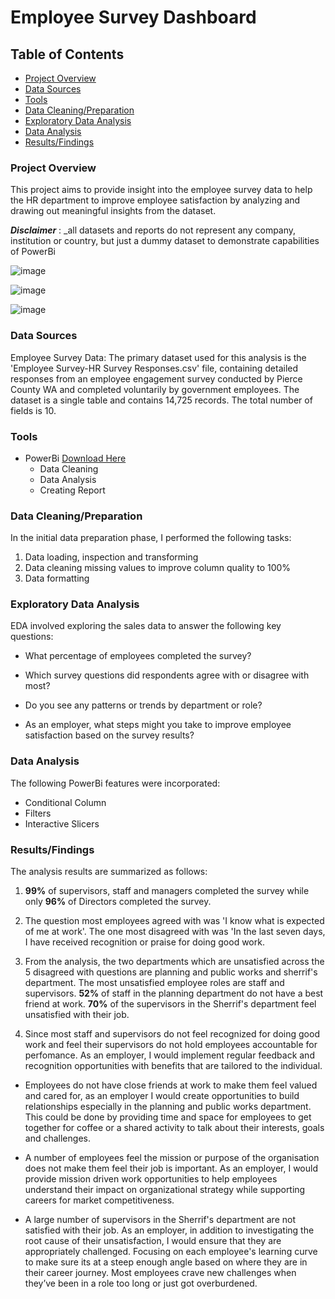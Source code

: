 # Employee Survey Dashboard

## Table of Contents

- [Project Overview](#project-overview)
- [Data Sources](#data-sources)
- [Tools](#tools)
- [Data Cleaning/Preparation](#data-cleaningpreparation)
- [Exploratory Data Analysis](#exploratory-data-analysis)
- [Data Analysis](#data-analysis)
- [Results/Findings](#resultsfindings)

### Project Overview

This project aims to provide insight into the employee survey data to help the HR department to improve employee satisfaction by analyzing and drawing out meaningful insights from the dataset.

**_Disclaimer_** : \_all datasets and reports do not represent any company, institution or country, but just a dummy dataset to demonstrate capabilities of PowerBi

![image](https://github.com/PhenyoEstherRasekedi/Data-Analysis-Capstone-Project-4/assets/155717861/6e7d283e-4916-440f-80d5-1553a3bf7d85)

![image](https://github.com/PhenyoEstherRasekedi/Data-Analysis-Capstone-Project-4/assets/155717861/43107a4d-8ae7-401d-b164-c11d17e7b560)

![image](https://github.com/PhenyoEstherRasekedi/Data-Analysis-Capstone-Project-4/assets/155717861/bc46e14d-1371-4dbe-bb72-b4651e3af5d8)


### Data Sources

Employee Survey Data: The primary dataset used for this analysis is the 'Employee Survey-HR Survey Responses.csv' file, containing detailed responses from an employee engagement survey conducted
by Pierce County WA and completed voluntarily by government employees. The dataset is a single table
and contains 14,725 records. The total number of fields is 10.

### Tools

- PowerBi [Download Here](https://microsoft.com)
  - Data Cleaning
  - Data Analysis
  - Creating Report

### Data Cleaning/Preparation

In the initial data preparation phase, I performed the following tasks:

1. Data loading, inspection and transforming
2. Data cleaning missing values to improve column quality to 100%
3. Data formatting

### Exploratory Data Analysis

EDA involved exploring the sales data to answer the following key questions:

- What percentage of employees completed the survey?

- Which survey questions did respondents agree with or disagree with most?

- Do you see any patterns or trends by department or role?

- As an employer, what steps might you take to improve employee satisfaction based on the survey
  results?

### Data Analysis

The following PowerBi features were incorporated:

- Conditional Column
- Filters
- Interactive Slicers

### Results/Findings

The analysis results are summarized as follows:

1. **99%** of supervisors, staff and managers completed the survey while only **96%** of Directors completed the survey.

2. The question most employees agreed with was 'I know what is expected of me at work'. The one most disagreed with was 'In the last seven days, I have received recognition or praise for doing good work.

3. From the analysis, the two departments which are unsatisfied across the 5 disagreed with questions are planning and public works and sherrif's department. The most unsatisfied employee roles are staff and supervisors. **52%** of staff in the planning department do not have a best friend at work. **70%** of the supervisors in the Sherrif's department feel unsatisfied with their job.

4. Since most staff and supervisors do not feel recognized for doing good work and feel their supervisors do not hold employees accountable for perfomance. As an employer, I would implement regular feedback and recognition opportunities with benefits that are tailored to the individual.

- Employees do not have close friends at work to make them feel valued and cared for, as an employer I would create opportunities to build relationships especially in the planning and public works department. This could be done by providing time and space for employees to get together for coffee or a shared activity to talk about their interests, goals and challenges.

- A number of employees feel the mission or purpose of the organisation does not make them feel their job is important. As an employer, I would provide mission driven work opportunities to help employees understand their impact on organizational strategy while supporting careers for market competitiveness.

- A large number of supervisors in the Sherrif's department are not satisfied with their job. As an employer, in addition to investigating the root cause of their unsatisfaction, I would ensure that they are appropriately challenged. Focusing on each employee's learning curve to make sure its at a steep enough angle based on where they are in their career journey. Most employees crave new challenges when they’ve been in a role too long or just got overburdened.
